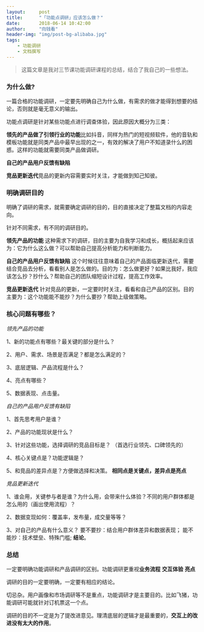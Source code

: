 ```yaml
---
layout:     post
title:      "「功能点调研」应该怎么做？"
date:       2018-06-14 10:42:00
author:     "向钱看"
header-img: "img/post-bg-alibaba.jpg"
tags:
    - 功能调研
    - 文档撰写
---
```


> 这篇文章是我对三节课功能调研课程的总结，结合了我自己的一些想法。



### 为什么做?

一篇合格的功能调研，一定要先明确自己为什么做，有需求的做才能得到想要的结论，否则就是毫无意义的输出。

功能点调研是针对某些功能点进行调查体验，因此原因大概分为三类：

**领先的产品做了引领行业的功能**比如抖音，同样为热门的短视频软件，他的音轨和模板功能就是同类产品中最早出现的之一，有效的解决了用户不知道录什么的困惑。这样的功能就需要同类产品做调研。

**自己的产品用户反馈有缺陷**

**竞品更新迭代**竞品的更新内容需要实时关注，才能做到知己知彼。





### 明确调研目的

明确了调研的需求，就需要确定调研的目的，目的直接决定了整篇文档的内容走向。

针对不同需求，有不同的调研目的。


**领先产品的功能**  这种需求下的调研，目的主要为自我学习和成长，概括起来应该为：它为什么这么做？可以帮助自己提高分析能力和判断能力。

**自己的产品用户反馈有缺陷**  这个时候往往意味着自己的产品面临更新迭代，需要结合竞品去分析，看看别人是怎么做的。目的为：怎么做更好？如果比我好，我应该怎么抄？抄什么？帮助自己的团队缩短设计过程，提高工作效率。

**竞品更新迭代**  针对竞品的更新，一定要时时关注，看看和自己产品的区别。目的主要为：这个功能能不能抄？为什么要抄？帮助上级做策略。





### 核心问题有哪些？

*领先产品的功能* 

1、新的功能点有哪些？最关键的部分是什么？

2、用户、需求、场景是否满足？都是怎么满足的？

3、底层逻辑、产品流程是什么？

4、亮点有哪些？

5、数据表现、点击量。





*自己的产品用户反馈有缺陷*

1、首先思考用户是谁？

2、产品的功能现状是什么？

3、针对这些功能，选择调研的竞品目标是？ （首选行业领先、口碑领先的）

4、核心关键点是？功能逻辑是？

5、和竞品的差异点是？方便做选择和决策。 **相同点是关键点，差异点是亮点**





*竞品更新迭代*

1、谁会用，关键参与者是谁？为什么用，会带来什么体验？不同的用户群体都是怎么用的（画出使用流程）？

2、数据变现如何：覆盖率，发布量，成交量等等？

3、对自己的产品有什么意义？
   要不要抄：结合用户群体差异和数据表现；
   能不能抄：技术壁垒、特殊门槛;
   **结论**。





### 总结

一定要明确功能调研和产品调研的区别。功能调研更重视**业务流程** **交互体验** **亮点**

调研的目的一定要明确，一定要有相应的结论。

切忌杂。用户画像和市场调研等不是重点，功能调研才是主要目的。比如飞猪，功能调研可能就针对订机票这一个点。

调研的目的不一定是为了提改进意见。理清底层的逻辑才是最重要的，**交互上的改进没有太大的作用**。

